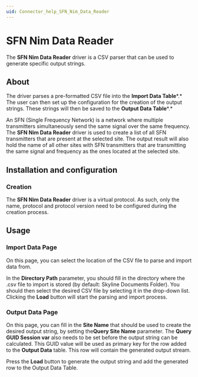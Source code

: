 ```yaml
---
uid: Connector_help_SFN_Nim_Data_Reader
---
```


# SFN Nim Data Reader

The **SFN Nim Data Reader** driver is a CSV parser that can be used to generate specific output strings.

## About

The driver parses a pre-formatted CSV file into the **Import Data Table***.* The user can then set up the configuration for the creation of the output strings. These strings will then be saved to the **Output Data Table***.*

An SFN (Single Frequency Network) is a network where multiple transmitters simultaneously send the same signal over the same frequency. The **SFN Nim Data Reader** driver is used to create a list of all SFN transmitters that are present at the selected site. The output result will also hold the name of all other sites with SFN transmitters that are transmitting the same signal and frequency as the ones located at the selected site.

## Installation and configuration

### Creation

The **SFN Nim Data Reader** driver is a virtual protocol. As such, only the name, protocol and protocol version need to be configured during the creation process.

## Usage

### Import Data Page

On this page, you can select the location of the CSV file to parse and import data from.

In the **Directory Path** parameter, you should fill in the directory where the .csv file to import is stored (by default: Skyline Documents Folder). You should then select the desired CSV file by selecting it in the drop-down list. Clicking the **Load** button will start the parsing and import process.

### Output Data Page

On this page, you can fill in the **Site Name** that should be used to create the desired output string, by setting the**Query Site Name** parameter. The **Query GUID Session var** also needs to be set before the output string can be calculated. This GUID value will be used as primary key for the row added to the **Output Data** table. This row will contain the generated output stream.

Press the **Load** button to generate the output string and add the generated row to the Output Data Table.
